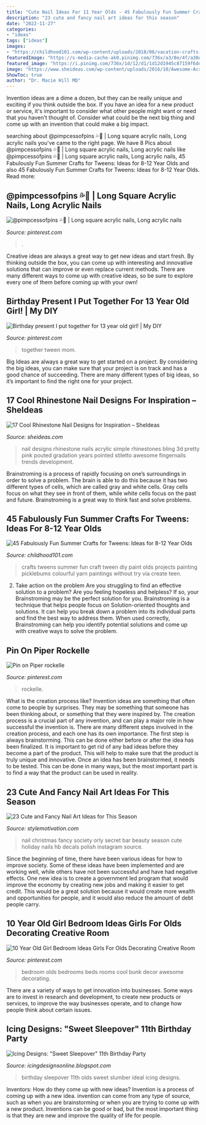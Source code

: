 ```yaml
---
title: "Cute Nail Ideas For 11 Year Olds - 45 Fabulously Fun Summer Crafts For Tweens: Ideas For 8-12 Year Olds"
description: "23 cute and fancy nail art ideas for this season"
date: "2022-11-27"
categories:
- "ideas"
tags: ["ideas"]
images:
- "https://childhood101.com/wp-content/uploads/2018/06/vacation-crafts-for-tweens.jpg"
featuredImage: "https://s-media-cache-ak0.pinimg.com/736x/a3/8e/4f/a38e4ff6ed2062d39d08383842c57390.jpg"
featured_image: "https://i.pinimg.com/736x/1d/12/d1/1d12d1945c87159f6ddcecb70f8b0279.jpg"
image: "https://www.sheideas.com/wp-content/uploads/2016/10/Awesome-Acrylic-Nail-Designs-With-Rhinestone.jpg"
ShowToc: true
author: "Dr. Macie Hill MD"
---
```



Invention ideas are a dime a dozen, but they can be really unique and exciting if you think outside the box. If you have an idea for a new product or service, it's important to consider what other people might want or need that you haven't thought of. Consider what could be the next big thing and come up with an invention that could make a big impact.

	

		
searching about @pimpcessofpins 💦🤍 | Long square acrylic nails, Long acrylic nails you've came to the right page. We have 8 Pics about @pimpcessofpins 💦🤍 | Long square acrylic nails, Long acrylic nails like @pimpcessofpins 💦🤍 | Long square acrylic nails, Long acrylic nails, 45 Fabulously Fun Summer Crafts for Tweens: Ideas for 8-12 Year Olds and also 45 Fabulously Fun Summer Crafts for Tweens: Ideas for 8-12 Year Olds. Read more:
		
    
## @pimpcessofpins 💦🤍 | Long Square Acrylic Nails, Long Acrylic Nails

<img loading=lazy src="https://i.pinimg.com/736x/ef/2f/08/ef2f08ce0fa2440c1f4e4f17d056d691.jpg" onerror="this.onerror=null;this.src='https://tse3.mm.bing.net/th?id=OIP.R80IPt8nzk4XO5rwGUP5-QHaH5&amp;pid=15.1';" alt="@pimpcessofpins 💦🤍 | Long square acrylic nails, Long acrylic nails">

_Source: pinterest.com_

>. 

	

Creative ideas are always a great way to get new ideas and start fresh. By thinking outside the box, you can come up with interesting and innovative solutions that can improve or even replace current methods. There are many different ways to come up with creative ideas, so be sure to explore every one of them before coming up with your own!

    
## Birthday Present I Put Together For 13 Year Old Girl! | My DIY

<img loading=lazy src="https://s-media-cache-ak0.pinimg.com/736x/a3/8e/4f/a38e4ff6ed2062d39d08383842c57390.jpg" onerror="this.onerror=null;this.src='https://tse1.mm.bing.net/th?id=OIP.CzjqXamLB8NX0V6IG88kkQHaJ3&amp;pid=15.1';" alt="Birthday present I put together for 13 year old girl! | My DIY">

_Source: pinterest.com_

>together tween mom. 

	

Big Ideas are always a great way to get started on a project. By considering the big ideas, you can make sure that your project is on track and has a good chance of succeeding. There are many different types of big ideas, so it’s important to find the right one for your project.

    
## 17 Cool Rhinestone Nail Designs For Inspiration – SheIdeas

<img loading=lazy src="https://www.sheideas.com/wp-content/uploads/2016/10/Awesome-Acrylic-Nail-Designs-With-Rhinestone.jpg" onerror="this.onerror=null;this.src='https://tse1.mm.bing.net/th?id=OIP.KtdMn0nd6DaYUbdq9NjzZQHaJ4&amp;pid=15.1';" alt="17 Cool Rhinestone Nail Designs for Inspiration – SheIdeas">

_Source: sheideas.com_

>nail designs rhinestone nails acrylic simple rhinestones bling 3d pretty pink pouted gradation years pointed stiletto awesome fingernails trends development. 

	

Brainstroming is a process of rapidly focusing on one’s surroundings in order to solve a problem. The brain is able to do this because it has two different types of cells, which are called gray and white cells. Gray cells focus on what they see in front of them, while white cells focus on the past and future. Brainstroming is a great way to think fast and solve problems.

    
## 45 Fabulously Fun Summer Crafts For Tweens: Ideas For 8-12 Year Olds

<img loading=lazy src="https://childhood101.com/wp-content/uploads/2018/06/vacation-crafts-for-tweens.jpg" onerror="this.onerror=null;this.src='https://tse4.mm.bing.net/th?id=OIP.ff2eZUfWdrb8XxfFpZN0LwHaLH&amp;pid=15.1';" alt="45 Fabulously Fun Summer Crafts for Tweens: Ideas for 8-12 Year Olds">

_Source: childhood101.com_

>crafts tweens summer fun craft tween diy paint olds projects painting picklebums colourful yarn paintings without try via create teen. 

	

2. Take action on the problem
Are you struggling to find an effective solution to a problem? Are you feeling hopeless and helpless? If so, your Brainstroming may be the perfect solution for you. Brainstroming is a technique that helps people focus on Solution-oriented thoughts and solutions. It can help you break down a problem into its individual parts and find the best way to address them. When used correctly, Brainstroming can help you identify potential solutions and come up with creative ways to solve the problem.

    
## Pin On Piper Rockelle

<img loading=lazy src="https://i.pinimg.com/736x/82/3c/23/823c23e26cd04ed0f910b04879cfff50.jpg" onerror="this.onerror=null;this.src='https://tse2.mm.bing.net/th?id=OIP._SsmKqjvrjaPxcpwjJsjBgHaJN&amp;pid=15.1';" alt="Pin on Piper rockelle">

_Source: pinterest.com_

>rockelle. 

	

What is the creation process like?
Invention ideas are something that often come to people by surprises. They may be something that someone has been thinking about, or something that they were inspired by. The creation process is a crucial part of any invention, and can play a major role in how successful the invention is. There are many different steps involved in the creation process, and each one has its own importance. 
The first step is always brainstorming. This can be done either before or after the idea has been finalized. It is important to get rid of any bad ideas before they become a part of the product. This will help to make sure that the product is truly unique and innovative. Once an idea has been brainstormed, it needs to be tested. This can be done in many ways, but the most important part is to find a way that the product can be used in reality.

    
## 23 Cute And Fancy Nail Art Ideas For This Season

<img loading=lazy src="https://www.stylemotivation.com/wp-content/uploads/2013/12/23-Cute-and-Fancy-Nail-Art-Ideas-for-This-Season-9-620x620.jpg" onerror="this.onerror=null;this.src='https://tse1.mm.bing.net/th?id=OIP.8lvLYRUIMxzOS6e19cH8_wHaHa&amp;pid=15.1';" alt="23 Cute and Fancy Nail Art Ideas for This Season">

_Source: stylemotivation.com_

>nail christmas fancy society orly secret bar beauty season cute holiday nails hb decals polish instagram source. 

	

Since the beginning of time, there have been various ideas for how to improve society. Some of these ideas have been implemented and are working well, while others have not been successful and have had negative effects. One new idea is to create a government led program that would improve the economy by creating new jobs and making it easier to get credit. This would be a great solution because it would create more wealth and opportunities for people, and it would also reduce the amount of debt people carry.

    
## 10 Year Old Girl Bedroom Ideas Girls For Olds Decorating Creative Room

<img loading=lazy src="https://i.pinimg.com/736x/1d/12/d1/1d12d1945c87159f6ddcecb70f8b0279.jpg" onerror="this.onerror=null;this.src='https://tse1.mm.bing.net/th?id=OIP.wFwRnzE68ZWkkIq8afB5FgHaFO&amp;pid=15.1';" alt="10 Year Old Girl Bedroom Ideas Girls For Olds Decorating Creative Room">

_Source: pinterest.com_

>bedroom olds bedrooms beds rooms cool bunk decor awesome decorating. 

	

There are a variety of ways to get innovation into businesses. Some ways are to invest in research and development, to create new products or services, to improve the way businesses operate, and to change how people think about certain issues. 

    
## Icing Designs: &quot;Sweet Sleepover&quot; 11th Birthday Party

<img loading=lazy src="https://4.bp.blogspot.com/-_Oke6Fd_0YI/T2JiSSZOXqI/AAAAAAAAIIU/tCBsL7bvnGM/s1600/2.jpg" onerror="this.onerror=null;this.src='https://tse3.mm.bing.net/th?id=OIP.gXvl5F2ifHAgAcoQFpB2ygHaJm&amp;pid=15.1';" alt="Icing Designs: &quot;Sweet Sleepover&quot; 11th Birthday Party">

_Source: icingdesignsonline.blogspot.com_

>birthday sleepover 11th olds sweet slumber ideal icing designs. 

	

Inventors: How do they come up with new ideas?
Invention is a process of coming up with a new idea. invention can come from any type of source, such as when you are brainstorming or when you are trying to come up with a new product. Inventions can be good or bad, but the most important thing is that they are new and improve the quality of life for people.

